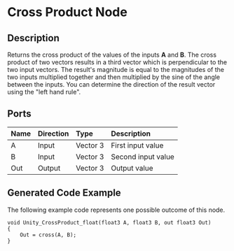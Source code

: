 # Cross Product Node

## Description

Returns the cross product of the values of the inputs **A** and **B**. The cross product of two vectors results in a third vector which is perpendicular to the two input vectors. The result's magnitude is equal to the magnitudes of the two inputs multiplied together and then multiplied by the sine of the angle between the inputs. You can determine the direction of the result vector using the "left hand rule".

## Ports

| Name        | Direction           | Type  | Description |
|:------------ |:-------------|:-----|:---|
| A      | Input | Vector 3 | First input value |
| B      | Input | Vector 3 | Second input value |
| Out | Output      |    Vector 3 | Output value |

## Generated Code Example

The following example code represents one possible outcome of this node.

```
void Unity_CrossProduct_float(float3 A, float3 B, out float3 Out)
{
    Out = cross(A, B);
}
```
